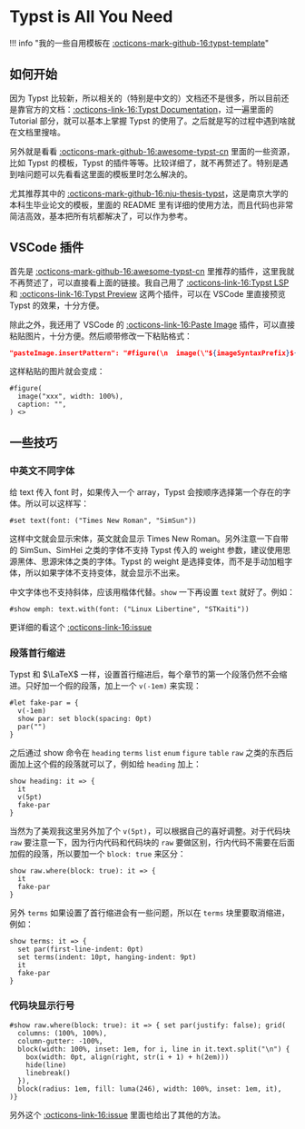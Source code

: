 # Typst is All You Need

!!! info "我的一些自用模板在 [:octicons-mark-github-16:typst-template](https://github.com/PeiPei233/typst-template)"

## 如何开始

因为 Typst 比较新，所以相关的（特别是中文的）文档还不是很多，所以目前还是靠官方的文档：[:octicons-link-16:Typst Documentation](https://typst.app/docs)，过一遍里面的 Tutorial 部分，就可以基本上掌握 Typst 的使用了。之后就是写的过程中遇到啥就在文档里搜啥。

另外就是看看 [:octicons-mark-github-16:awesome-typst-cn](https://github.com/typst-doc-cn/awesome-typst-cn) 里面的一些资源，比如 Typst 的模板，Typst 的插件等等。比较详细了，就不再赘述了。特别是遇到啥问题可以先看看这里面的模板里时怎么解决的。

尤其推荐其中的 [:octicons-mark-github-16:nju-thesis-typst](https://github.com/nju-lug/nju-thesis-typst)，这是南京大学的本科生毕业论文的模板，里面的 README 里有详细的使用方法，而且代码也非常简洁高效，基本把所有坑都解决了，可以作为参考。

## VSCode 插件

首先是 [:octicons-mark-github-16:awesome-typst-cn](https://github.com/typst-doc-cn/awesome-typst-cn) 里推荐的插件，这里我就不再赘述了，可以直接看上面的链接。我自己用了 [:octicons-link-16:Typst LSP](https://marketplace.visualstudio.com/items?itemName=nvarner.typst-lsp) 和 [:octicons-link-16:Typst Preview](https://marketplace.visualstudio.com/items?itemName=mgt19937.typst-preview) 这两个插件，可以在 VSCode 里直接预览 Typst 的效果，十分方便。

除此之外，我还用了 VSCode 的 [:octicons-link-16:Paste Image](https://marketplace.visualstudio.com/items?itemName=mushan.vscode-paste-image) 插件，可以直接粘贴图片，十分方便。然后顺带修改一下粘贴格式：

```json
"pasteImage.insertPattern": "#figure(\n  image(\"${imageSyntaxPrefix}${imageFilePath}${imageSyntaxSuffix}\", width: 100%),\n  caption: \"\",\n) <>",
```

这样粘贴的图片就会变成：

```typ
#figure(
  image("xxx", width: 100%),
  caption: "",
) <>
```

## 一些技巧

### 中英文不同字体

给 text 传入 font 时，如果传入一个 array，Typst 会按顺序选择第一个存在的字体。所以可以这样写：

```typ
#set text(font: ("Times New Roman", "SimSun"))
```

这样中文就会显示宋体，英文就会显示 Times New Roman。另外注意一下自带的 SimSun、SimHei 之类的字体不支持 Typst 传入的 weight 参数，建议使用思源黑体、思源宋体之类的字体。Typst 的 weight 是选择变体，而不是手动加粗字体，所以如果字体不支持变体，就会显示不出来。

中文字体也不支持斜体，应该用楷体代替。`show` 一下再设置 `text` 就好了。例如：

```typ
#show emph: text.with(font: ("Linux Libertine", "STKaiti"))
```

更详细的看这个 [:octicons-link-16:issue](https://github.com/typst/typst/issues/725)

### 段落首行缩进

Typst 和 $\LaTeX$ 一样，设置首行缩进后，每个章节的第一个段落仍然不会缩进。只好加一个假的段落，加上一个 `v(-1em)` 来实现：

```typ
#let fake-par = {
  v(-1em)
  show par: set block(spacing: 0pt)
  par("")
}
```

之后通过 show 命令在 `heading` `terms` `list` `enum` `figure` `table` `raw` 之类的东西后面加上这个假的段落就可以了，例如给 `heading` 加上：

```typ
show heading: it => {
  it
  v(5pt)
  fake-par
}
```

当然为了美观我这里另外加了个 `v(5pt)`，可以根据自己的喜好调整。对于代码块 `raw` 要注意一下，因为行内代码和代码块的 `raw` 要做区别，行内代码不需要在后面加假的段落，所以要加一个 `block: true` 来区分：

```typ
show raw.where(block: true): it => {
  it
  fake-par
}
```

另外 `terms` 如果设置了首行缩进会有一些问题，所以在 `terms` 块里要取消缩进，例如：

```typ
show terms: it => {
  set par(first-line-indent: 0pt)
  set terms(indent: 10pt, hanging-indent: 9pt)
  it
  fake-par
}
```

### 代码块显示行号

```typ
#show raw.where(block: true): it => { set par(justify: false); grid(
  columns: (100%, 100%),
  column-gutter: -100%,
  block(width: 100%, inset: 1em, for i, line in it.text.split("\n") {
    box(width: 0pt, align(right, str(i + 1) + h(2em)))
    hide(line)
    linebreak()
  }),
  block(radius: 1em, fill: luma(246), width: 100%, inset: 1em, it),
)}
```

另外这个 [:octicons-link-16:issue](https://github.com/typst/typst/issues/344) 里面也给出了其他的方法。